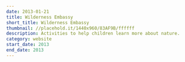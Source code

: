 ```yaml
---
date: 2013-01-21
title: Wilderness Embassy
short_title: Wilderness Embassy
thumbnail: //placehold.it/1440x960/83AF9B/ffffff
description: Activities to help children learn more about nature.
category: website
start_date: 2013
end_date: 2013
---
```

